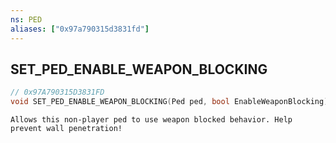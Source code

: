 ```yaml
---
ns: PED
aliases: ["0x97a790315d3831fd"]
---
```

## SET_PED_ENABLE_WEAPON_BLOCKING

```c
// 0x97A790315D3831FD
void SET_PED_ENABLE_WEAPON_BLOCKING(Ped ped, bool EnableWeaponBlocking);
```

```
Allows this non-player ped to use weapon blocked behavior. Help prevent wall penetration!
```
